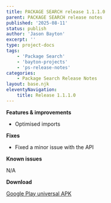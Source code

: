 ```yaml
---
title: PACKAGE SEARCH release 1.1.1.0
parent: PACKAGE SEARCH release notes
published: '2025-08-11'
status: publish
author: 'Jason Bayton'
excerpt: ''
type: project-docs
tags: 
    - 'Package Search'
    - 'bayton-projects'
    - 'ps-release-notes'
categories: 
    - Package Search Release Notes
layout: base.njk
eleventyNavigation: 
    title: Release 1.1.1.0
---
```


**Features & improvements**

- Optimised imports

**Fixes**

- Fixed a minor issue with the API

**Known issues**

N/A

**Download**

[Google Play universal APK](https://cdn.bayton.org/download/projects/package-search/ps_1110_universal.apk)
